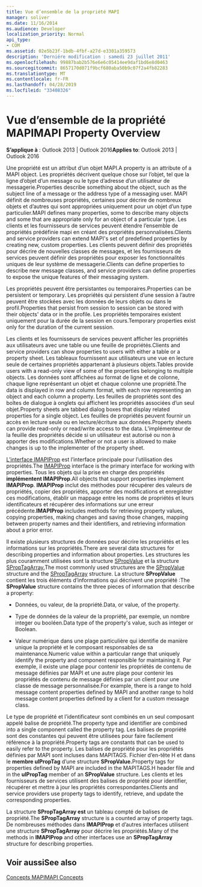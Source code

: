 ```yaml
---
title: Vue d’ensemble de la propriété MAPI
manager: soliver
ms.date: 11/16/2014
ms.audience: Developer
localization_priority: Normal
api_type:
- COM
ms.assetid: 02e5b23f-1bdb-4fbf-a27d-e3301a359573
description: 'Derniére modification : samedi 23 juillet 2011'
ms.openlocfilehash: 99887bab2b576e6e6c05414ee9daf1bd6e8d0463
ms.sourcegitcommit: 8657170d071f9bcf680aba50b9c07f2a4fb82283
ms.translationtype: MT
ms.contentlocale: fr-FR
ms.lasthandoff: 04/28/2019
ms.locfileid: "33408326"
---
```

# <a name="mapi-property-overview"></a><span data-ttu-id="e963b-103">Vue d’ensemble de la propriété MAPI</span><span class="sxs-lookup"><span data-stu-id="e963b-103">MAPI Property Overview</span></span>

  
  
<span data-ttu-id="e963b-104">**S’applique à** : Outlook 2013 | Outlook 2016</span><span class="sxs-lookup"><span data-stu-id="e963b-104">**Applies to**: Outlook 2013 | Outlook 2016</span></span> 
  
<span data-ttu-id="e963b-105">Une propriété est un attribut d’un objet MAPI.</span><span class="sxs-lookup"><span data-stu-id="e963b-105">A property is an attribute of a MAPI object.</span></span> <span data-ttu-id="e963b-106">Les propriétés décrivent quelque chose sur l’objet, tel que la ligne d’objet d’un message ou le type d’adresse d’un utilisateur de messagerie.</span><span class="sxs-lookup"><span data-stu-id="e963b-106">Properties describe something about the object, such as the subject line of a message or the address type of a messaging user.</span></span> <span data-ttu-id="e963b-107">MAPI définit de nombreuses propriétés, certaines pour décrire de nombreux objets et d’autres qui sont appropriées uniquement pour un objet d’un type particulier.</span><span class="sxs-lookup"><span data-stu-id="e963b-107">MAPI defines many properties, some to describe many objects and some that are appropriate only for an object of a particular type.</span></span> <span data-ttu-id="e963b-108">Les clients et les fournisseurs de services peuvent étendre l’ensemble de propriétés prédéfinie mapi en créant des propriétés personnalisées.</span><span class="sxs-lookup"><span data-stu-id="e963b-108">Clients and service providers can extend MAPI's set of predefined properties by creating new, custom properties.</span></span> <span data-ttu-id="e963b-109">Les clients peuvent définir des propriétés pour décrire de nouvelles classes de messages, et les fournisseurs de services peuvent définir des propriétés pour exposer les fonctionnalités uniques de leur système de messagerie.</span><span class="sxs-lookup"><span data-stu-id="e963b-109">Clients can define properties to describe new message classes, and service providers can define properties to expose the unique features of their messaging system.</span></span>
  
<span data-ttu-id="e963b-110">Les propriétés peuvent être persistantes ou temporaires.</span><span class="sxs-lookup"><span data-stu-id="e963b-110">Properties can be persistent or temporary.</span></span> <span data-ttu-id="e963b-111">Les propriétés qui persistent d’une session à l’autre peuvent être stockées avec les données de leurs objets ou dans le profil.</span><span class="sxs-lookup"><span data-stu-id="e963b-111">Properties that persist from session to session can be stored with their objects' data or in the profile.</span></span> <span data-ttu-id="e963b-112">Les propriétés temporaires existent uniquement pour la durée de la session en cours.</span><span class="sxs-lookup"><span data-stu-id="e963b-112">Temporary properties exist only for the duration of the current session.</span></span> 
  
<span data-ttu-id="e963b-113">Les clients et les fournisseurs de services peuvent afficher les propriétés aux utilisateurs avec une table ou une feuille de propriétés.</span><span class="sxs-lookup"><span data-stu-id="e963b-113">Clients and service providers can show properties to users with either a table or a property sheet.</span></span> <span data-ttu-id="e963b-114">Les tableaux fournissent aux utilisateurs une vue en lecture seule de certaines propriétés appartenant à plusieurs objets.</span><span class="sxs-lookup"><span data-stu-id="e963b-114">Tables provide users with a read-only view of some of the properties belonging to multiple objects.</span></span> <span data-ttu-id="e963b-115">Les données sont affichées au format de ligne et de colonne, chaque ligne représentant un objet et chaque colonne une propriété.</span><span class="sxs-lookup"><span data-stu-id="e963b-115">The data is displayed in row and column format, with each row representing an object and each column a property.</span></span> <span data-ttu-id="e963b-116">Les feuilles de propriétés sont des boîtes de dialogue à onglets qui affichent les propriétés associées d’un seul objet.</span><span class="sxs-lookup"><span data-stu-id="e963b-116">Property sheets are tabbed dialog boxes that display related properties for a single object.</span></span> <span data-ttu-id="e963b-117">Les feuilles de propriétés peuvent fournir un accès en lecture seule ou en lecture/écriture aux données.</span><span class="sxs-lookup"><span data-stu-id="e963b-117">Property sheets can provide read-only or read/write access to the data.</span></span> <span data-ttu-id="e963b-118">L’implémenteur de la feuille des propriétés décide si un utilisateur est autorisé ou non à apporter des modifications.</span><span class="sxs-lookup"><span data-stu-id="e963b-118">Whether or not a user is allowed to make changes is up to the implementer of the property sheet.</span></span>
  
<span data-ttu-id="e963b-119">[L’interface IMAPIProp](imapipropiunknown.md) est l’interface principale pour l’utilisation des propriétés.</span><span class="sxs-lookup"><span data-stu-id="e963b-119">The [IMAPIProp](imapipropiunknown.md) interface is the primary interface for working with properties.</span></span> <span data-ttu-id="e963b-120">Tous les objets qui la prise en charge des propriétés **implémentent IMAPIProp**.</span><span class="sxs-lookup"><span data-stu-id="e963b-120">All objects that support properties implement **IMAPIProp**.</span></span> <span data-ttu-id="e963b-121">**IMAPIProp** inclut des méthodes pour récupérer des valeurs de propriétés, copier des propriétés, apporter des modifications et enregistrer ces modifications, établir un mappage entre les noms de propriétés et leurs identificateurs et récupérer des informations sur une erreur précédente.</span><span class="sxs-lookup"><span data-stu-id="e963b-121">**IMAPIProp** includes methods for retrieving property values, copying properties, making changes and saving those changes, mapping between property names and their identifiers, and retrieving information about a prior error.</span></span> 
  
<span data-ttu-id="e963b-122">Il existe plusieurs structures de données pour décrire les propriétés et les informations sur les propriétés.</span><span class="sxs-lookup"><span data-stu-id="e963b-122">There are several data structures for describing properties and information about properties.</span></span> <span data-ttu-id="e963b-123">Les structures les plus couramment utilisées sont la structure [SPropValue](spropvalue.md) et la structure [SPropTagArray.](sproptagarray.md)</span><span class="sxs-lookup"><span data-stu-id="e963b-123">The most commonly used structures are the [SPropValue](spropvalue.md) structure and the [SPropTagArray](sproptagarray.md) structure.</span></span> <span data-ttu-id="e963b-124">La structure **SPropValue** contient les trois éléments d’informations qui décrivent une propriété :</span><span class="sxs-lookup"><span data-stu-id="e963b-124">The **SPropValue** structure contains the three pieces of information that describe a property:</span></span> 
  
- <span data-ttu-id="e963b-125">Données, ou valeur, de la propriété.</span><span class="sxs-lookup"><span data-stu-id="e963b-125">Data, or value, of the property.</span></span>
    
- <span data-ttu-id="e963b-126">Type de données de la valeur de la propriété, par exemple, un nombre integer ou booléen.</span><span class="sxs-lookup"><span data-stu-id="e963b-126">Data type of the property's value, such as integer or Boolean.</span></span> 
    
- <span data-ttu-id="e963b-127">Valeur numérique dans une plage particulière qui identifie de manière unique la propriété et le composant responsables de sa maintenance.</span><span class="sxs-lookup"><span data-stu-id="e963b-127">Numeric value within a particular range that uniquely identify the property and component responsible for maintaining it.</span></span> <span data-ttu-id="e963b-128">Par exemple, il existe une plage pour contenir les propriétés de contenu de message définies par MAPI et une autre plage pour contenir les propriétés de contenu de message définies par un client pour une classe de message personnalisée.</span><span class="sxs-lookup"><span data-stu-id="e963b-128">For example, there is a range to hold message content properties defined by MAPI and another range to hold message content properties defined by a client for a custom message class.</span></span> 
    
<span data-ttu-id="e963b-129">Le type de propriété et l’identificateur sont combinés en un seul composant appelé balise de propriété.</span><span class="sxs-lookup"><span data-stu-id="e963b-129">The property type and identifier are combined into a single component called the property tag.</span></span> <span data-ttu-id="e963b-130">Les balises de propriété sont des constantes qui peuvent être utilisées pour faire facilement référence à la propriété.</span><span class="sxs-lookup"><span data-stu-id="e963b-130">Property tags are constants that can be used to easily refer to the property.</span></span> <span data-ttu-id="e963b-131">Les balises de propriété pour les propriétés définies par MAPI sont incluses dans MAPITAGS. Fichier d’en-tête H et dans le **membre ulPropTag** d’une structure **SPropValue.**</span><span class="sxs-lookup"><span data-stu-id="e963b-131">Property tags for properties defined by MAPI are included in the MAPITAGS.H header file and in the **ulPropTag** member of an **SPropValue** structure.</span></span> <span data-ttu-id="e963b-132">Les clients et les fournisseurs de services utilisent des balises de propriété pour identifier, récupérer et mettre à jour les propriétés correspondantes.</span><span class="sxs-lookup"><span data-stu-id="e963b-132">Clients and service providers use property tags to identify, retrieve, and update the corresponding properties.</span></span> 
  
<span data-ttu-id="e963b-133">La structure **SPropTagArray est** un tableau compté de balises de propriété.</span><span class="sxs-lookup"><span data-stu-id="e963b-133">The **SPropTagArray** structure is a counted array of property tags.</span></span> <span data-ttu-id="e963b-134">De nombreuses méthodes dans **IMAPIProp** et d’autres interfaces utilisent une structure **SPropTagArray** pour décrire les propriétés.</span><span class="sxs-lookup"><span data-stu-id="e963b-134">Many of the methods in **IMAPIProp** and other interfaces use an **SPropTagArray** structure for describing properties.</span></span> 
  
## <a name="see-also"></a><span data-ttu-id="e963b-135">Voir aussi</span><span class="sxs-lookup"><span data-stu-id="e963b-135">See also</span></span>



[<span data-ttu-id="e963b-136">Concepts MAPI</span><span class="sxs-lookup"><span data-stu-id="e963b-136">MAPI Concepts</span></span>](mapi-concepts.md)

